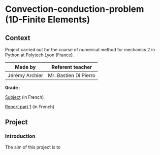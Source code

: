 # Convection-conduction-problem (1D-Finite Elements)
## Context
Project carried out for the course of numerical method for mechanics 2 in Python at Polytech Lyon (France).

| Made by | Referent teacher | 
| ------------- |:-------------:|
| Jérémy Archier | Mr. Bastien Di Pierro |

**Grade** : 

[Subject](Report/EnoncéTP_2020.pdf) (in French)

[Report part 1]() (in French)


## Project
### Introduction
The aim of this project is to
